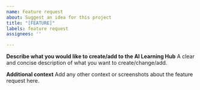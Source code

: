 ```yaml
---
name: Feature request
about: Suggest an idea for this project
title: "[FEATURE]"
labels: feature request
assignees: ''

---
```


**Describe what you would like to create/add to the AI Learning Hub**
A clear and concise description of what you want to create/change/add.


**Additional context**
Add any other context or screenshots about the feature request here.
